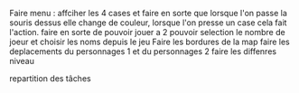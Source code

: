 Faire menu : affciher les 4 cases et faire en sorte que lorsque l'on passe la souris dessus elle change de couleur, lorsque l'on presse un case cela fait l'action.
faire en sorte de pouvoir jouer a 2 
pouvoir selection le nombre de joeur et choisir les noms depuis le jeu 
Faire les bordures de la map 
faire les deplacements du personnages 1 et du personnages 2 
faire les diffenres niveau 

repartition des tâches 
